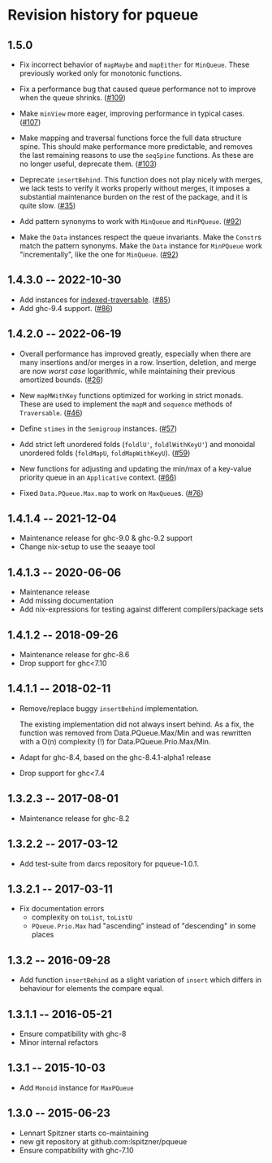# Revision history for pqueue

## 1.5.0

  * Fix incorrect behavior of `mapMaybe` and `mapEither` for `MinQueue`. These
    previously worked only for monotonic functions.

  * Fix a performance bug that caused queue performance not to improve
    when the queue shrinks.
    ([#109](https://github.com/lspitzner/pqueue/pull/109))

  * Make `minView` more eager, improving performance in typical cases.
    ([#107](https://github.com/lspitzner/pqueue/pull/107))

  * Make mapping and traversal functions force the full data structure spine.
    This should make performance more predictable, and removes the last
    remaining reasons to use the `seqSpine` functions. As these are no longer
    useful, deprecate them.
    ([#103](https://github.com/lspitzner/pqueue/pull/103))

  * Deprecate `insertBehind`. This function does not play nicely with merges,
    we lack tests to verify it works properly without merges, it imposes a
    substantial maintenance burden on the rest of the package, and it is quite
    slow. ([#35](https://github.com/lspitzner/pqueue/issues/35))

  * Add pattern synonyms to work with `MinQueue` and `MinPQueue`.
    ([#92](http://github.com/lspitzner/pqueue/pull/92))

  * Make the `Data` instances respect the queue invariants. Make the
    `Constr`s match the pattern synonyms. Make the `Data` instance for
    `MinPQueue` work "incrementally", like the one for `MinQueue`.
    ([#92](http://github.com/lspitzner/pqueue/pull/92))

## 1.4.3.0 -- 2022-10-30

  * Add instances for [indexed-traversable](https://hackage.haskell.org/package/indexed-traversable).
    ([#85](https://github.com/lspitzner/pqueue/pull/85))
  * Add ghc-9.4 support. ([#86](https://github.com/lspitzner/pqueue/pull/86))

## 1.4.2.0 -- 2022-06-19

  * Overall performance has improved greatly, especially when there are many
    insertions and/or merges in a row. Insertion, deletion, and merge are now
    *worst case* logarithmic, while maintaining their previous amortized
    bounds. ([#26](https://github.com/lspitzner/pqueue/pull/26))

  * New `mapMWithKey` functions optimized for working in strict monads. These
    are used to implement the `mapM` and `sequence` methods of `Traversable`.
    ([#46](https://github.com/lspitzner/pqueue/pull/46))

  * Define `stimes` in the `Semigroup` instances.
    ([#57](https://github.com/lspitzner/pqueue/pull/57))

  * Add strict left unordered folds (`foldlU'`, `foldlWithKeyU'`)
    and monoidal unordered folds (`foldMapU`, `foldMapWithKeyU`).
    ([#59](https://github.com/lspitzner/pqueue/pull/59))

  * New functions for adjusting and updating the min/max of a key-value
    priority queue in an `Applicative` context.
    ([#66](https://github.com/lspitzner/pqueue/pull/66))

  * Fixed `Data.PQueue.Max.map` to work on `MaxQueue`s.
    ([#76](https://github.com/lspitzner/pqueue/pull/76))

## 1.4.1.4 -- 2021-12-04

  * Maintenance release for ghc-9.0 & ghc-9.2 support
  * Change nix-setup to use the seaaye tool

## 1.4.1.3 -- 2020-06-06

  * Maintenance release
  * Add missing documentation
  * Add nix-expressions for testing against different compilers/package sets

## 1.4.1.2 -- 2018-09-26

  * Maintenance release for ghc-8.6
  * Drop support for ghc<7.10

## 1.4.1.1 -- 2018-02-11

  * Remove/replace buggy `insertBehind` implementation.

    The existing implementation did not always insert behind. As a fix,
    the function was removed from Data.PQueue.Max/Min and was rewritten
    with a O(n) complexity (!) for Data.PQueue.Prio.Max/Min.

  * Adapt for ghc-8.4, based on the ghc-8.4.1-alpha1 release
  * Drop support for ghc<7.4

## 1.3.2.3 -- 2017-08-01

  * Maintenance release for ghc-8.2

## 1.3.2.2 -- 2017-03-12

  * Add test-suite from darcs repository for pqueue-1.0.1.

## 1.3.2.1 -- 2017-03-11

  * Fix documentation errors
    - complexity on `toList`, `toListU`
    - `PQueue.Prio.Max` had "ascending" instead of "descending" in some places

## 1.3.2   -- 2016-09-28

  * Add function `insertBehind` as a slight variation of `insert` which differs
    in behaviour for elements the compare equal.

## 1.3.1.1 -- 2016-05-21

  * Ensure compatibility with ghc-8
  * Minor internal refactors

## 1.3.1   -- 2015-10-03

  * Add `Monoid` instance for `MaxPQueue`

## 1.3.0   -- 2015-06-23

  * Lennart Spitzner starts co-maintaining
  * new git repository at github.com:lspitzner/pqueue
  * Ensure compatibility with ghc-7.10
